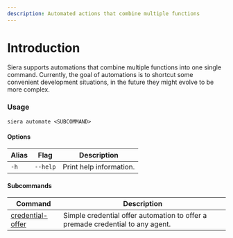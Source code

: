 ```yaml
---
description: Automated actions that combine multiple functions
---
```


# Introduction

Siera supports automations that combine multiple functions into one single command. Currently, the goal of automations is to shortcut some convenient development situations, in the future they might evolve to be more complex.&#x20;

### Usage

```
siera automate <SUBCOMMAND>
```

#### Options

| Alias | Flag     | Description             |
| ----- | -------- | ----------------------- |
| `-h`  | `--help` | Print help information. |

#### Subcommands

| Command                      | Description                                                                    |
| ---------------------------- | ------------------------------------------------------------------------------ |
| [credential-offer](usage.md) | Simple credential offer automation to offer a premade credential to any agent. |
